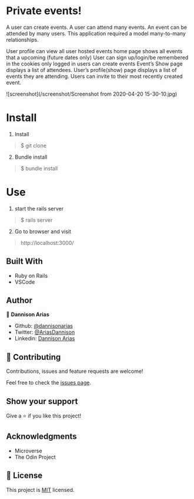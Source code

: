 # Private events!
A user can create events. A user can attend many events. An event can be attended by many users. This application required a model many-to-many relationships.

User profile can view all user hosted events
home page shows all events that a upcoming (future dates only)
User can sign up/login/be remembered in the cookies
only logged in users can create events
Event’s Show page displays a list of attendees.
User’s profile(show) page displays a list of events they are attending.
Users can invite to their most recently created event.

![screenshot](/screenshot/Screenshot from 2020-04-20 15-30-10.jpg)

# Install
1. Install 

> $ git clone <respositoryURL>

2. Bundle install

> $ bundle install

# Use

1. start the rails server

> $ rails server

2. Go to browser and visit 

> http://localhost:3000/

## Built With

- Ruby on Rails
- VSCode

## Author

👤 **Dannison Arias**

- Github: [@dannisonarias](https://github.com/dannisonarias)
- Twitter: [@AriasDannison](https://twitter.com/AriasDannison)
- Linkedin: [Dannison Arias](https://www.linkedin.com/in/dannison-arias-777919190/)

## 🤝 Contributing

Contributions, issues and feature requests are welcome!

Feel free to check the [issues page](issues/).

## Show your support

Give a ⭐️ if you like this project!

## Acknowledgments

- Microverse
- The Odin Project

## 📝 License

This project is [MIT](./license.md) licensed.